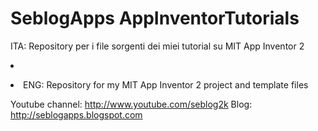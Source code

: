 # SeblogApps AppInventorTutorials
ITA: Repository per i file sorgenti dei miei tutorial su MIT App Inventor 2 <li>
<li> ENG: Repository for my MIT App Inventor 2 project and template files

Youtube channel: http://www.youtube.com/seblog2k
Blog: http://seblogapps.blogspot.com
